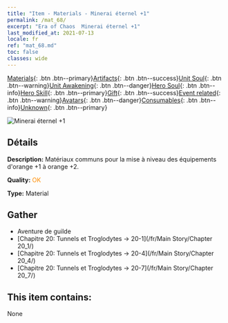 ```yaml
---
title: "Item - Materials - Minerai éternel +1"
permalink: /mat_68/
excerpt: "Era of Chaos  Minerai éternel +1"
last_modified_at: 2021-07-13
locale: fr
ref: "mat_68.md"
toc: false
classes: wide
---
```

 [Materials](/ItemsFR/){: .btn .btn--primary}[Artifacts](/ItemsFR/Artifacts/){: .btn .btn--success}[Unit Soul](/ItemsFR/UnitSoul/){: .btn .btn--warning}[Unit Awakening](/ItemsFR/UnitAwakening/){: .btn .btn--danger}[Hero Soul](/ItemsFR/HeroSoul/){: .btn .btn--info}[Hero Skill](/ItemsFR/HeroSkill/){: .btn .btn--primary}[Gift](/ItemsFR/Gift/){: .btn .btn--success}[Event related](/ItemsFR/Events/){: .btn .btn--warning}[Avatars](/ItemsFR/Avatars/){: .btn .btn--danger}[Consumables](/ItemsFR/Consumables/){: .btn .btn--info}[Unknown](/ItemsFR/Unknown/){: .btn .btn--primary}

 ![Minerai éternel +1](/images/t/i_cailiao_kuangshi3.png)

## Détails
 **Description:** Matériaux communs pour la mise à niveau des équipements d'orange +1 à orange +2.

 **Quality:** <span style="color: #FF8C00">OK</span>

 **Type:** Material

## Gather

*    Aventure de guilde 
*    [Chapitre 20: Tunnels et Troglodytes -> 20-1](/fr/Main Story/Chapter 20_1/) 
*    [Chapitre 20: Tunnels et Troglodytes -> 20-4](/fr/Main Story/Chapter 20_4/) 
*    [Chapitre 20: Tunnels et Troglodytes -> 20-7](/fr/Main Story/Chapter 20_7/) 

## This item contains:

  None

